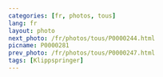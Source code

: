 ```yaml
---
categories: [fr, photos, tous]
lang: fr
layout: photo
next_photo: /fr/photos/tous/P0000244.html
picname: P0000281
prev_photo: /fr/photos/tous/P0000247.html
tags: [Klippspringer]
---
```

